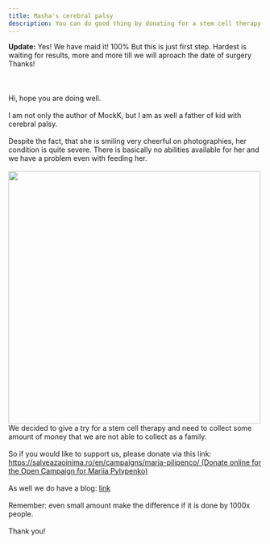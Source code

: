 ```yaml
---
title: Masha's cerebral palsy
description: You can do good thing by donating for a stem cell therapy for my kid
---
```


<div class="charitytext">
<b>Update:</b> Yes! We have maid it! 100% But this is just first step. Hardest is waiting for results, more and more till we will aproach the date of surgery  Thanks!
</div>
<br><br><br>
<div class="charitytext">
Hi, hope you are doing well.<br>
<br>
I am not only the author of MockK, but I am as well a father of kid with cerebral palsy.<br>
<br>
Despite the fact,
that she is smiling very cheerful on photographies,
her condition is quite severe.
There is basically no abilities available for her and
we have a problem even with feeding her. <br>
<br>
<img src="http://mockk.io/doc/masha.jpg" width="500px" />
<br>
We decided to give a try for a stem cell therapy and
need to collect some amount of money
that we are not able to collect as a family.<br>
<br>
So if you would like to support us, please donate via this link: <a href="https://salveazaoinima.ro/en/campaigns/maria-pilipenco">https://salveazaoinima.ro/en/campaigns/maria-pilipenco/ (Donate online for the Open Campaign for Mariia Pylypenko)
</a><br>
<br>
As well we do have a blog:
<a href="http://mashawillgo.blogspot.com">link</a><br>
<br>
Remember: even small amount make the difference if it is done by 1000x people.<br>
<br>
Thank you!
</div>
